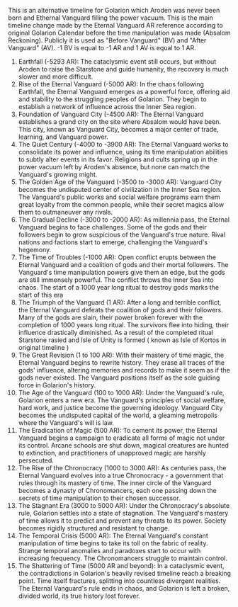This is an alternative timeline for Golarion which Aroden was never been born and Ethernal Vanguard filling the power vacuum. This is the main timeline change made by the Eternal Vanguard
AR reference according to original Golarion Calendar before the time manipulation was made (Absalom Reckoning). Publicly it is used as "Before Vanguard" (BV) and "After Vanguard" (AV). -1 BV is equal to -1 AR and 1 AV is equal to 1 AR.

1. Earthfall (-5293 AR): The cataclysmic event still occurs, but without Aroden to raise the Starstone and guide humanity, the recovery is much slower and more difficult.
2. Rise of the Eternal Vanguard (-5000 AR): In the chaos following Earthfall, the Eternal Vanguard emerges as a powerful force, offering aid and stability to the struggling peoples of Golarion. They begin to establish a network of influence across the Inner Sea region.
3. Foundation of Vanguard City (-4500 AR): The Eternal Vanguard establishes a grand city on the site where Absalom would have been. This city, known as Vanguard City, becomes a major center of trade, learning, and Vanguard power.
4. The Quiet Century (-4000 to -3900 AR): The Eternal Vanguard works to consolidate its power and influence, using its time manipulation abilities to subtly alter events in its favor. Religions and cults spring up in the power vacuum left by Aroden's absence, but none can match the Vanguard's growing might.
5. The Golden Age of the Vanguard (-3500 to -3000 AR): Vanguard City becomes the undisputed center of civilization in the Inner Sea region. The Vanguard's public works and social welfare programs earn them great loyalty from the common people, while their secret magics allow them to outmaneuver any rivals.
6. The Gradual Decline (-3000 to -2000 AR): As millennia pass, the Eternal Vanguard begins to face challenges. Some of the gods and their followers begin to grow suspicious of the Vanguard's true nature. Rival nations and factions start to emerge, challenging the Vanguard's hegemony.
7. The Time of Troubles (-1000 AR): Open conflict erupts between the Eternal Vanguard and a coalition of gods and their mortal followers. The Vanguard's time manipulation powers give them an edge, but the gods are still immensely powerful. The conflict throws the Inner Sea into chaos. The start of a 1000 year long ritual to destroy gods marks the start of this era
8. The Triumph of the Vanguard (1 AR): After a long and terrible conflict, the Eternal Vanguard defeats the coalition of gods and their followers. Many of the gods are slain, their power broken forever with the completion of 1000 years long ritual. The survivors flee into hiding, their influence drastically diminished. As a result of the completed ritual Starstone rasied and Isle of Unity is formed ( known as Isle of Kortos in original timeline )
9. The Great Revision (1 to 100 AR): With their mastery of time magic, the Eternal Vanguard begins to rewrite history. They erase all traces of the gods' influence, altering memories and records to make it seem as if the gods never existed. The Vanguard positions itself as the sole guiding force in Golarion's history.
10. The Age of the Vanguard (100 to 1000 AR): Under the Vanguard's rule, Golarion enters a new era. The Vanguard's principles of social welfare, hard work, and justice become the governing ideology. Vanguard City becomes the undisputed capital of the world, a gleaming metropolis where the Vanguard's will is law.
11. The Eradication of Magic (500 AR): To cement its power, the Eternal Vanguard begins a campaign to eradicate all forms of magic not under its control. Arcane schools are shut down, magical creatures are hunted to extinction, and practitioners of unapproved magic are harshly persecuted.
12. The Rise of the Chronocracy (1000 to 3000 AR): As centuries pass, the Eternal Vanguard evolves into a true Chronocracy - a government that rules through its mastery of time. The inner circle of the Vanguard becomes a dynasty of Chronomancers, each one passing down the secrets of time manipulation to their chosen successor.
13. The Stagnant Era (3000 to 5000 AR): Under the Chronocracy's absolute rule, Golarion settles into a state of stagnation. The Vanguard's mastery of time allows it to predict and prevent any threats to its power. Society becomes rigidly structured and resistant to change.
14. The Temporal Crisis (5000 AR): The Eternal Vanguard's constant manipulation of time begins to take its toll on the fabric of reality. Strange temporal anomalies and paradoxes start to occur with increasing frequency. The Chronomancers struggle to maintain control.
15. The Shattering of Time (5000 AR and beyond): In a cataclysmic event, the contradictions in Golarion's heavily revised timeline reach a breaking point. Time itself fractures, splitting into countless divergent realities. The Eternal Vanguard's rule ends in chaos, and Golarion is left a broken, divided world, its true history lost forever.